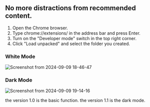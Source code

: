 ## No more distractions from recommended content.

1. Open the Chrome browser.
2. Type chrome://extensions/ in the address bar and press Enter.
3. Turn on the "Developer mode" switch in the top right corner.
4. Click "Load unpacked" and select the folder you created.

### White Mode
![Screenshot from 2024-09-09 18-46-47](https://github.com/user-attachments/assets/7fdc980c-765e-4ecf-b91d-2981ac08911b)

### Dark Mode
![Screenshot from 2024-09-09 19-14-16](https://github.com/user-attachments/assets/35375377-1d80-4e9a-acea-0229a52c1a66)


the version 1.0 is the basic function.
the version 1.1 is the dark mode.
